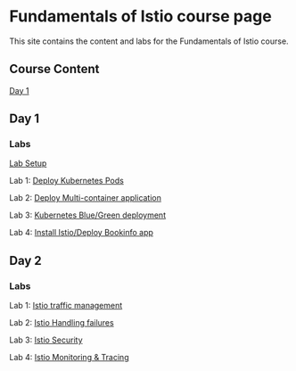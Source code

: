 # Fundamentals of Istio course page 

This site contains the content and labs for the Fundamentals of Istio course. 

## Course Content
[Day 1](https://www.dropbox.com/s/aa3r5e8itihbwb1/00%20-%20Fundamentals%20of%20Istio%20Day%201.pdf?dl=0)   

## Day 1 

### Labs

[Lab Setup](labs/001-setup-gcp/)

Lab 1: [Deploy Kubernetes Pods](labs/04-pods)

Lab 2: [Deploy Multi-container application](labs/05-multi)

Lab 3: [Kubernetes Blue/Green deployment](labs/06-blue-green)

Lab 4: [Install Istio/Deploy Bookinfo app](labs/install-istio)


## Day 2

### Labs 

Lab 1: [Istio traffic management](labs/traffic-management)   

Lab 2: [Istio Handling failures](labs/fault-injection)

Lab 3: [Istio Security](https://jruels.github.io/fun-istio/labs/07-istio1/#security)

Lab 4: [Istio Monitoring & Tracing](https://jruels.github.io/fun-istio/labs/07-istio1/#monitoring)
